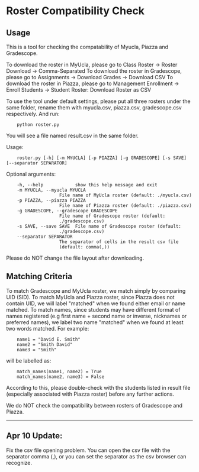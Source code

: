 # Roster Compatibility Check

## Usage

This is a tool for checking the compatability of Myucla, Piazza and Gradescope.

To download the roster in MyUcla, please go to Class Roster -> Roster Download -> Comma-Separated
To download the roster in Gradescope, please go to Assignments -> Download Grades -> Download CSV
To download the roster in Piazza, please go to Management Enrollment -> Enroll Students -> Student Roster: Download Roster as CSV

To use the tool under default settings, please put all three rosters under the same folder, rename them with myucla.csv, piazza.csv, gradescope.csv respectively. And run:

        python roster.py

You will see a file named result.csv in the same folder.

Usage: 
        
        roster.py [-h] [-m MYUCLA] [-p PIAZZA] [-g GRADESCOPE] [-s SAVE] [--separator SEPARATOR]

Optional arguments:

        -h, --help            show this help message and exit
        -m MYUCLA, --myucla MYUCLA
                        File name of MyUcla roster (default: ./myucla.csv)
        -p PIAZZA, --piazza PIAZZA
                        File name of Piazza roster (default: ./piazza.csv)
        -g GRADESCOPE, --gradescope GRADESCOPE
                        File name of Gradescope roster (default:
                        ./gradescope.csv)
        -s SAVE, --save SAVE  File name of Gradescope roster (default:
                        ./gradescope.csv)
        --separator SEPARATOR
                        The separator of cells in the result csv file
                        (default: comma(,))

Please do NOT change the file layout after downloading.

## Matching Criteria

To match Gradescope and MyUcla roster, we match simply by comparing UID (SID).
To match MyUcla and Piazza roster, since Piazza does not contain UID, we will label "matched" when we found either email or name matched.
To match names, since students may have different format of names registered (e.g first name + second name or inverse, nicknames or preferred names), we label two name "matched" when we found at least two words matched. For example:

        name1 = "David E. Smith"
        name2 = "Smith David"
        name3 = "Smith"

will be labelled as:

        match_names(name1, name2) = True
        match_names(name2, name3) = False

According to this, please double-check with the students listed in result file (especially associated with Piazza roster) before any further actions.

We do NOT check the compatibility between rosters of Gradescope and Piazza.

-------------------
## Apr 10 Update:

Fix the csv file opening problem. You can open the csv file with the separator comma (,), or you can set the separator as the csv browser can recognize. 